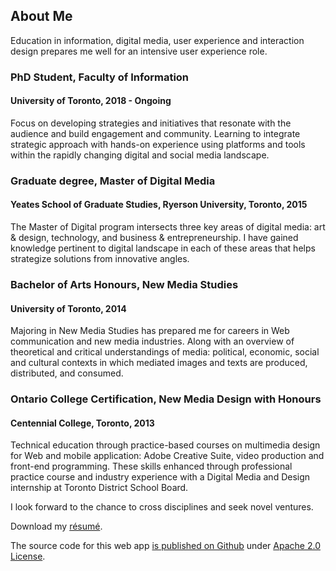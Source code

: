 ## About Me

Education in information, digital media, user experience and interaction design prepares me well for an intensive user experience role.

### PhD Student, Faculty of Information
#### University of Toronto, 2018 - Ongoing
Focus on developing strategies and initiatives that resonate with the audience and build engagement and community. Learning to integrate strategic approach with hands-on experience using platforms and tools within the rapidly changing digital and social media landscape.

### Graduate degree, Master of Digital Media 
#### Yeates School of Graduate Studies, Ryerson University, Toronto, 2015
The Master of Digital program intersects three key areas of digital media: art & design, technology, and business & entrepreneurship. I have gained knowledge pertinent to digital landscape in each of these areas that helps strategize solutions from innovative angles.

### Bachelor of Arts Honours, New Media Studies 
#### University of Toronto, 2014
Majoring in New Media Studies has prepared me for careers in Web communication and new media industries. Along with an overview of theoretical and critical understandings of media: political, economic, social and cultural contexts in which mediated images and texts are produced, distributed, and consumed.

### Ontario College Certification, New Media Design with Honours 
#### Centennial College, Toronto, 2013
Technical education through practice-based courses on multimedia design for Web and mobile application: Adobe Creative Suite, video production and front-end programming. These skills enhanced through professional practice course and industry experience with a Digital Media and Design internship at Toronto District School Board. 

I look forward to the chance to cross disciplines and seek novel ventures.

Download my [résumé](http://projects.aditibhatia.com/aditi_bhatia.pdf).

The source code for this web app [is published on Github](https://github.com/aditibhatia/portfolio) under [Apache 2.0 License](http://www.apache.org/licenses/LICENSE-2.0.html).
